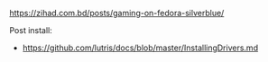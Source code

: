 https://zihad.com.bd/posts/gaming-on-fedora-silverblue/

Post install:
- https://github.com/lutris/docs/blob/master/InstallingDrivers.md
